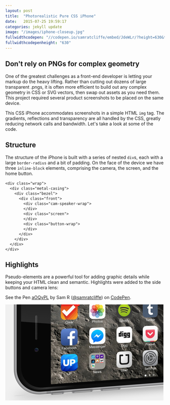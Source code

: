 ```yaml
---
layout: post
title:  "Photorealistic Pure CSS iPhone"
date:   2015-07-25 19:59:17
categories: jekyll update
image: "/images/iphone-closeup.jpg"
fullwidthcodepen: "//codepen.io/samratcliffe/embed/JdeWLr/?height=630&theme-id=17355&default-tab=result"
fullwidthcodepenheight: "630"
---
```


## Don't rely on PNGs for complex geometry
One of the greatest challenges as a front-end developer is letting your markup do the heavy lifting. Rather than cutting out dozens of large transparent .pngs, it is often more efficient to build out any complex geometry in CSS or SVG vectors, then swap out assets as you need them. This project required several product screenshots to be placed on the same device.

This CSS iPhone accommodates screenshots in a simple HTML `img` tag. The gradients, reflections and transparency are all handled by the CSS, greatly reducing network calls and bandwidth. Let's take a look at some of the code.

## Structure
The structure of the iPhone is built with a series of nested `div`s, each with a large `border-radius` and a bit of padding. On the face of the device we have three `inline-block` elements, comprising the camera, the screen, and the home button.

    <div class="wrap">
      <div class="metal-casing">
        <div class="bezel">
          <div class="front">
            <div class="cam-speaker-wrap">
            </div>
            <div class="screen">
            </div>
            <div class="button-wrap">
            </div>
          </div>
        </div>
      </div>
    </div>

## Highlights
Pseudo-elements are a powerful tool for adding graphic details while keeping your HTML clean and semantic. Highlights were added to the side buttons and camera lens:

<p data-height="268" data-theme-id="17355" data-slug-hash="aOQyPL" data-default-tab="result" data-user="samratcliffe" class='codepen'>See the Pen <a href='http://codepen.io/samratcliffe/pen/aOQyPL/'>aOQyPL</a> by Sam R (<a href='http://codepen.io/samratcliffe'>@samratcliffe</a>) on <a href='http://codepen.io'>CodePen</a>.</p>
<script async src="//assets.codepen.io/assets/embed/ei.js"></script>

<img src="/images/iphone-closeup.jpg">
